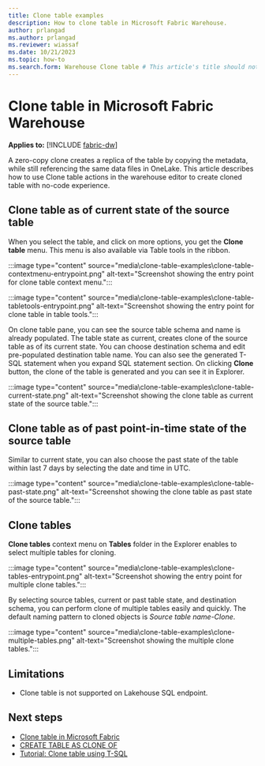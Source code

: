 ```yaml
---
title: Clone table examples
description: How to clone table in Microsoft Fabric Warehouse.
author: prlangad
ms.author: prlangad
ms.reviewer: wiassaf
ms.date: 10/21/2023
ms.topic: how-to
ms.search.form: Warehouse Clone table # This article's title should not change. If so, contact engineering.
---
```

# Clone table in Microsoft Fabric Warehouse

**Applies to:** [!INCLUDE [fabric-dw](includes/applies-to-version/fabric-dw.md)]

A zero-copy clone creates a replica of the table by copying the metadata, while still referencing the same data files in OneLake. This article describes how to use Clone table actions in the warehouse editor to create cloned table with no-code experience.

## Clone table as of current state of the source table

When you select the table, and click on more options, you get the **Clone table** menu. This menu is also available via Table tools in the ribbon.

:::image type="content" source="media\clone-table-examples\clone-table-contextmenu-entrypoint.png" alt-text="Screenshot showing the entry point for clone table context menu.":::

:::image type="content" source="media\clone-table-examples\clone-table-tabletools-entrypoint.png" alt-text="Screenshot showing the entry point for clone table in table tools.":::

On clone table pane, you can see the source table schema and name is already populated. The table state as current, creates clone of the source table as of its current state. You can choose destination schema and edit pre-populated destination table name. You can also see the generated T-SQL statement when you expand SQL statement section. On clicking **Clone** button, the clone of the table is generated and you can see it in Explorer.

:::image type="content" source="media\clone-table-examples\clone-table-current-state.png" alt-text="Screenshot showing the clone table as current state of the source table.":::

## Clone table as of past point-in-time state of the source table

Similar to current state, you can also choose the past state of the table within last 7 days by selecting the date and time in UTC.

:::image type="content" source="media\clone-table-examples\clone-table-past-state.png" alt-text="Screenshot showing the clone table as past state of the source table.":::

## Clone tables 

**Clone tables** context menu on **Tables** folder in the Explorer enables to select multiple tables for cloning.

   :::image type="content" source="media\clone-table-examples\clone-tables-entrypoint.png" alt-text="Screenshot showing the entry point for multiple clone tables.":::

By selecting source tables, current or past table state, and destination schema, you can perform clone of multiple tables easily and quickly. The default naming pattern to cloned objects is *Source table name-Clone*.

   :::image type="content" source="media\clone-table-examples\clone-multiple-tables.png" alt-text="Screenshot showing the multiple clone tables.":::

## Limitations

- Clone table is not supported on Lakehouse SQL endpoint.

## Next steps

- [Clone table in Microsoft Fabric](clone-table.md)
- [CREATE TABLE AS CLONE OF](/sql/t-sql/statements/create-table-as-clone-of-transact-sql?view=fabric&preserve-view=true)
- [Tutorial: Clone table using T-SQL](tutorial-clone-table.md)
